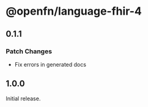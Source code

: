 # @openfn/language-fhir-4

## 0.1.1

### Patch Changes

- Fix errors in generated docs

## 1.0.0

Initial release.
